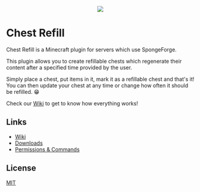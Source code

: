 <p align="center"><img src ="https://i.imgur.com/F3S3TVn.png" /></p>

# Chest Refill

Chest Refill is a Minecraft plugin for servers which use SpongeForge.

This plugin allows you to create refillable chests which regenerate their content after a specified time provided by the user.

Simply place a chest, put items in it, mark it as a refillable chest and that's it! You can then update your chest at any time or change how often it should be refilled. :grin:

Check our [Wiki](https://github.com/Aquerr/ChestRefill/wiki) to get to know how everything works!

## Links
- [Wiki](https://github.com/Aquerr/ChestRefill/wiki)
- [Downloads](https://github.com/Aquerr/ChestRefill/releases)
- [Permissions & Commands](https://github.com/Aquerr/ChestRefill/wiki/Permissions)

## License
[MIT](https://github.com/Aquerr/ChestRefill/blob/master/LICENSE)
